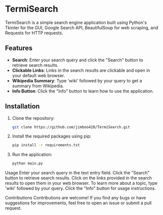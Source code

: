 # TermiSearch

TermiSearch is a simple search engine application built using Python's Tkinter for the GUI, Google Search API, BeautifulSoup for web scraping, and Requests for HTTP requests.

## Features

- **Search**: Enter your search query and click the "Search" button to retrieve search results.
- **Clickable Links**: Links in the search results are clickable and open in your default web browser.
- **Wikipedia Summary**: Type 'wiki' followed by your query to get a summary from Wikipedia.
- **Info Button**: Click the "Info" button to learn how to use the application.

## Installation

1. Clone the repository:

   ```bash
   git clone https://github.com/jimboo420/TermiSearch.git

2. Install the required packages using pip:

    ```bash
    pip install -r requirements.txt

3. Run the application: 
    
    ```bash
    python main.py

Usage
Enter your search query in the text entry field.
Click the "Search" button to retrieve search results.
Click on the links provided in the search results to open them in your web browser.
To learn more about a topic, type 'wiki' followed by your query.
Click the "Info" button for usage instructions.

Contributions
Contributions are welcome! If you find any bugs or have suggestions for improvements, feel free to open an issue or submit a pull request.

